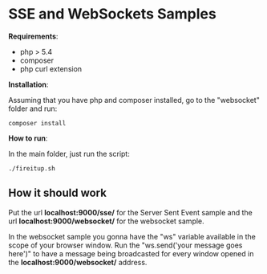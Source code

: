 SSE and WebSockets Samples
==========================

**Requirements**:

* php > 5.4
* composer
* php curl extension

**Installation**:

Assuming that you have php and composer installed, go to the "websocket" folder 
and run:

    composer install


**How to run**:

In the main folder, just run the script:

    ./fireitup.sh

How it should work
------------------

Put the url **localhost:9000/sse/** for the Server Sent Event sample and 
the url **localhost:9000/websocket/** for the websocket sample.

In the websocket sample you gonna have the "ws" variable available in the scope
of your browser window. Run the "ws.send('your message goes here')" to have a 
message being broadcasted for every window opened in the **localhost:9000/websocket/** 
address.